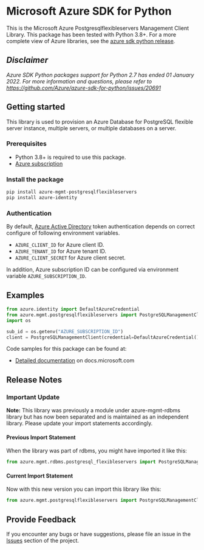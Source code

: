 # Microsoft Azure SDK for Python

This is the Microsoft Azure Postgresqlflexibleservers Management Client Library.
This package has been tested with Python 3.8+.
For a more complete view of Azure libraries, see the [azure sdk python release](https://aka.ms/azsdk/python/all).

## _Disclaimer_

_Azure SDK Python packages support for Python 2.7 has ended 01 January 2022. For more information and questions, please refer to https://github.com/Azure/azure-sdk-for-python/issues/20691_

## Getting started
This library is used to provision an Azure Database for PostgreSQL flexible server instance, multiple servers, or multiple databases on a server.


### Prerequisites

- Python 3.8+ is required to use this package.
- [Azure subscription](https://azure.microsoft.com/free/)

### Install the package

```bash
pip install azure-mgmt-postgresqlflexibleservers
pip install azure-identity
```

### Authentication

By default, [Azure Active Directory](https://aka.ms/awps/aad) token authentication depends on correct configure of following environment variables.

- `AZURE_CLIENT_ID` for Azure client ID.
- `AZURE_TENANT_ID` for Azure tenant ID.
- `AZURE_CLIENT_SECRET` for Azure client secret.

In addition, Azure subscription ID can be configured via environment variable `AZURE_SUBSCRIPTION_ID`.

## Examples
```python
from azure.identity import DefaultAzureCredential
from azure.mgmt.postgresqlflexibleservers import PostgreSQLManagementClient
import os

sub_id = os.getenv("AZURE_SUBSCRIPTION_ID")
client = PostgreSQLManagementClient(credential=DefaultAzureCredential(), subscription_id=sub_id)
```
Code samples for this package can be found at:
- [Detailed documentation](https://learn.microsoft.com/en-us/azure/postgresql/flexible-server/quickstart-create-server-python-sdk?tabs=PythonSDK) on docs.microsoft.com

## Release Notes

### Important Update

**Note:** This library was previously a module under azure-mgmt-rdbms library but has now been separated and is maintained as an independent library. Please update your import statements accordingly.

#### Previous Import Statement
When the library was part of rdbms, you might have imported it like this:
```python
from azure.mgmt.rdbms.postgresql_flexibleservers import PostgreSQLManagementClient
```

#### Current Import Statement
Now with this new version you can import this library like this:
```python
from azure.mgmt.postgresqlflexibleservers import PostgreSQLManagementClient

```

## Provide Feedback

If you encounter any bugs or have suggestions, please file an issue in the
[Issues](https://github.com/Azure/azure-sdk-for-python/issues)
section of the project. 
